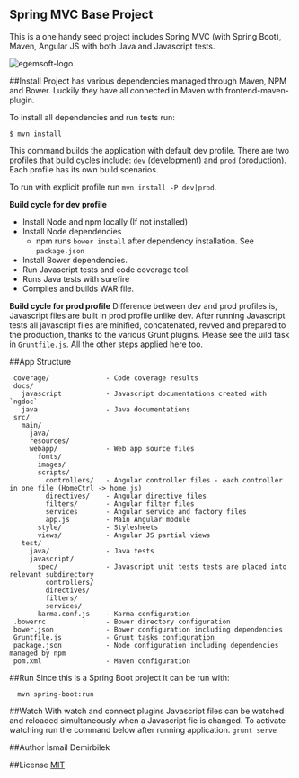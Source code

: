 Spring MVC Base Project
-----------------------

This is a one handy seed project includes Spring MVC (with Spring Boot), Maven, Angular JS with both Java and Javascript tests.

![egemsoft-logo](http://egemsoft.net/images/logo.png)

##Install
Project has various dependencies managed through Maven, NPM and Bower. Luckily they have all connected in Maven with frontend-maven-plugin.

To install all dependencies and run tests run:
```
$ mvn install
```
This command builds the application with default dev profile.
There are two profiles that build cycles include: `dev` (development) and `prod` (production). Each profile has its own build scenarios.

To run with explicit profile run `mvn install -P dev|prod`.

**Build cycle for dev profile**

- Install Node and npm locally (If not installed)
- Install Node dependencies
  - npm runs `bower install` after dependency installation. See `package.json`
- Install Bower dependencies.
- Run Javascript tests and code coverage tool.
- Runs Java tests with surefire
- Compiles and builds WAR file.

**Build cycle for prod profile**
Difference between dev and prod profiles is, Javascript files are built in prod profile unlike dev. After running Javascript tests all javascript files are minified, concatenated, revved and prepared to the production, thanks to the various Grunt plugins. Please see the uild task in `Gruntfile.js`.
All the other steps applied here too.

##App Structure
```
 coverage/              - Code coverage results
 docs/
   javascript           - Javascript documentations created with `ngdoc`
   java                 - Java documentations
 src/
   main/
     java/
     resources/
     webapp/            - Web app source files
       fonts/
       images/
       scripts/
         controllers/   - Angular controller files - each controller in one file (HomeCtrl -> home.js)
         directives/    - Angular directive files
         filters/       - Angular filter files
         services       - Angular service and factory files
         app.js         - Main Angular module
       style/           - Stylesheets
       views/           - Angular JS partial views
   test/
     java/              - Java tests
     javascript/
       spec/            - Javascript unit tests tests are placed into relevant subdirectory
         controllers/
         directives/
         filters/
         services/
       karma.conf.js    - Karma configuration
 .bowerrc               - Bower directory configuration
 bower.json             - Bower configuration including dependencies
 Gruntfile.js           - Grunt tasks configuration
 package.json           - Node configuration including dependencies managed by npm
 pom.xml                - Maven configuration
```

##Run
Since this is a Spring Boot project it can be run with:
```
  mvn spring-boot:run
```

##Watch
With watch and connect plugins Javascript files can be watched and reloaded simultaneously when a Javascript fie is changed.
To activate watching run the command below after running application.
```grunt serve```

##Author
İsmail Demirbilek

##License
[MIT](http://opensource.org/licenses/MIT)